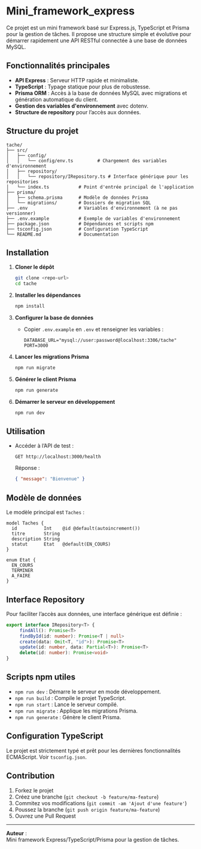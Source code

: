 # Mini_framework_express

Ce projet est un mini framework basé sur Express.js, TypeScript et Prisma pour la gestion de tâches. Il propose une structure simple et évolutive pour démarrer rapidement une API RESTful connectée à une base de données MySQL.

## Fonctionnalités principales

- **API Express** : Serveur HTTP rapide et minimaliste.
- **TypeScript** : Typage statique pour plus de robustesse.
- **Prisma ORM** : Accès à la base de données MySQL avec migrations et génération automatique du client.
- **Gestion des variables d'environnement** avec dotenv.
- **Structure de repository** pour l’accès aux données.

## Structure du projet

```
tache/
├── src/
│   ├── config/
│   │   └── config/env.ts         # Chargement des variables d'environnement
│   ├── repository/
│   │   └── repository/IRepository.ts # Interface générique pour les repositories
│   └── index.ts           # Point d'entrée principal de l'application
├── prisma/
│   ├── schema.prisma      # Modèle de données Prisma
│   └── migrations/        # Dossiers de migration SQL
├── .env                   # Variables d'environnement (à ne pas versionner)
├── .env.example           # Exemple de variables d'environnement
├── package.json           # Dépendances et scripts npm
├── tsconfig.json          # Configuration TypeScript
└── README.md              # Documentation
```

## Installation

1. **Cloner le dépôt**
	```bash
	git clone <repo-url>
	cd tache
	```

2. **Installer les dépendances**
	```bash
	npm install
	```

3. **Configurer la base de données**
	- Copier `.env.example` en `.env` et renseigner les variables :
	  ```
	  DATABASE_URL="mysql://user:password@localhost:3306/tache"
	  PORT=3000
	  ```

4. **Lancer les migrations Prisma**
	```bash
	npm run migrate
	```

5. **Générer le client Prisma**
	```bash
	npm run generate
	```

6. **Démarrer le serveur en développement**
	```bash
	npm run dev
	```

## Utilisation

- Accéder à l’API de test :
  ```
  GET http://localhost:3000/health
  ```
  Réponse :
  ```json
  { "message": "Bienvenue" }
  ```

## Modèle de données

Le modèle principal est `Taches` :

```prisma
model Taches {
  id          Int    @id @default(autoincrement())
  titre       String
  description String
  statut      Etat   @default(EN_COURS)
}

enum Etat {
  EN_COURS
  TERMINER
  A_FAIRE
}
```

## Interface Repository

Pour faciliter l’accès aux données, une interface générique est définie :

```ts
export interface IRepository<T> { 
	 findAll(): Promise<T>
	 findById(id: number): Promise<T | null>
	 create(data: Omit<T, "id">): Promise<T>
	 update(id: number, data: Partial<T>): Promise<T>
	 delete(id: number): Promise<void>
}
```

## Scripts npm utiles

- `npm run dev` : Démarre le serveur en mode développement.
- `npm run build` : Compile le projet TypeScript.
- `npm run start` : Lance le serveur compilé.
- `npm run migrate` : Applique les migrations Prisma.
- `npm run generate` : Génère le client Prisma.

## Configuration TypeScript

Le projet est strictement typé et prêt pour les dernières fonctionnalités ECMAScript. Voir `tsconfig.json`.

## Contribution

1. Forkez le projet
2. Créez une branche (`git checkout -b feature/ma-feature`)
3. Commitez vos modifications (`git commit -am 'Ajout d'une feature'`)
4. Poussez la branche (`git push origin feature/ma-feature`)
5. Ouvrez une Pull Request

---

**Auteur** :  
Mini framework Express/TypeScript/Prisma pour la gestion de tâches.
